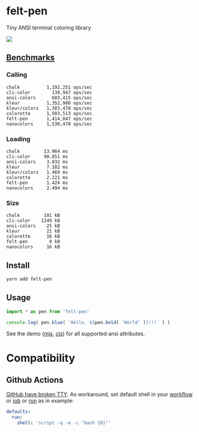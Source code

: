 # felt-pen

Tiny ANSI terminal coloring library

![](https://i.imgur.com/s2mcBTO.png)

## [Benchmarks](https://github.com/ai/nanocolors#benchmarks)

### Calling

```
chalk          1,192,251 ops/sec
cli-color        130,947 ops/sec
ansi-colors      683,415 ops/sec
kleur          1,352,980 ops/sec
kleur/colors   1,383,478 ops/sec
colorette      1,503,513 ops/sec
felt-pen       1,414,047 ops/sec
nanocolors     1,530,478 ops/sec
```

### Loading

```
chalk         13.964 ms
cli-color     98.851 ms
ansi-colors    3.832 ms
kleur          7.182 ms
kleur/colors   1.469 ms
colorette      2.221 ms
felt-pen       1.424 ms
nanocolors     2.494 ms
```

### Size

```
chalk         101 kB
cli-color    1249 kB
ansi-colors    25 kB
kleur          21 kB
colorette      16 kB
felt-pen        9 kB
nanocolors     16 kB
```

## Install

```sh
yarn add felt-pen
```

## Usage

```js
import * as pen from 'felt-pen'

console.log( pen.blue( `Hello, ${pen.bold( 'World' )}!!!` ) )
```

See the demo ([mjs](./demo.mjs), [cjs](./demo.mjs)) for all supported ansi attributes.

# Compatibility

## Github Actions

[GitHub have broken TTY](https://github.com/actions/runner/issues/241). As workaround, set default shell in your [workflow](https://docs.github.com/en/actions/learn-github-actions/workflow-syntax-for-github-actions#defaultsrun) or [job](https://docs.github.com/en/actions/learn-github-actions/workflow-syntax-for-github-actions#jobsjob_iddefaultsrun) or [run](https://docs.github.com/en/actions/learn-github-actions/workflow-syntax-for-github-actions#jobsjob_idstepsrun) as in example:

```yaml
defaults:
  run:
    shell: 'script -q -e -c "bash {0}"'
```
